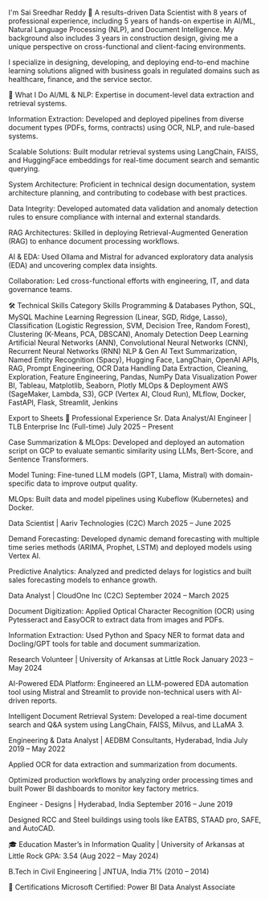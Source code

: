 I'm Sai Sreedhar Reddy 👋
A results-driven Data Scientist with 8 years of professional experience, including 5 years of hands-on expertise in AI/ML, Natural Language Processing (NLP), and Document Intelligence. My background also includes 3 years in construction design, giving me a unique perspective on cross-functional and client-facing environments.

I specialize in designing, developing, and deploying end-to-end machine learning solutions aligned with business goals in regulated domains such as healthcare, finance, and the service sector.

🚀 What I Do
AI/ML & NLP: Expertise in document-level data extraction and retrieval systems.

Information Extraction: Developed and deployed pipelines from diverse document types (PDFs, forms, contracts) using OCR, NLP, and rule-based systems.

Scalable Solutions: Built modular retrieval systems using LangChain, FAISS, and HuggingFace embeddings for real-time document search and semantic querying.

System Architecture: Proficient in technical design documentation, system architecture planning, and contributing to codebase with best practices.

Data Integrity: Developed automated data validation and anomaly detection rules to ensure compliance with internal and external standards.

RAG Architectures: Skilled in deploying Retrieval-Augmented Generation (RAG) to enhance document processing workflows.

AI & EDA: Used Ollama and Mistral for advanced exploratory data analysis (EDA) and uncovering complex data insights.

Collaboration: Led cross-functional efforts with engineering, IT, and data governance teams.

🛠️ Technical Skills
Category	Skills
Programming & Databases	Python, SQL, MySQL
Machine Learning	Regression (Linear, SGD, Ridge, Lasso), Classification (Logistic Regression, SVM, Decision Tree, Random Forest), Clustering (K-Means, PCA, DBSCAN), Anomaly Detection
Deep Learning	Artificial Neural Networks (ANN), Convolutional Neural Networks (CNN), Recurrent Neural Networks (RNN)
NLP & Gen AI	Text Summarization, Named Entity Recognition (Spacy), Hugging Face, LangChain, OpenAI APIs, RAG, Prompt Engineering, OCR
Data Handling	Data Extraction, Cleaning, Exploration, Feature Engineering, Pandas, NumPy
Data Visualization	Power BI, Tableau, Matplotlib, Seaborn, Plotly
MLOps & Deployment	AWS (SageMaker, Lambda, S3), GCP (Vertex AI, Cloud Run), MLflow, Docker, FastAPI, Flask, Streamlit, Jenkins

Export to Sheets
💼 Professional Experience
Sr. Data Analyst/AI Engineer | TLB Enterprise Inc (Full-time)
July 2025 – Present

Case Summarization & MLOps: Developed and deployed an automation script on GCP to evaluate semantic similarity using LLMs, Bert-Score, and Sentence Transformers.

Model Tuning: Fine-tuned LLM models (GPT, Llama, Mistral) with domain-specific data to improve output quality.

MLOps: Built data and model pipelines using Kubeflow (Kubernetes) and Docker.

Data Scientist | Aariv Technologies (C2C)
March 2025 – June 2025

Demand Forecasting: Developed dynamic demand forecasting with multiple time series methods (ARIMA, Prophet, LSTM) and deployed models using Vertex AI.

Predictive Analytics: Analyzed and predicted delays for logistics and built sales forecasting models to enhance growth.

Data Analyst | CloudOne Inc (C2C)
September 2024 – March 2025

Document Digitization: Applied Optical Character Recognition (OCR) using Pytesseract and EasyOCR to extract data from images and PDFs.

Information Extraction: Used Python and Spacy NER to format data and Docling/GPT tools for table and document summarization.

Research Volunteer | University of Arkansas at Little Rock
January 2023 – May 2024

AI-Powered EDA Platform: Engineered an LLM-powered EDA automation tool using Mistral and Streamlit to provide non-technical users with AI-driven reports.

Intelligent Document Retrieval System: Developed a real-time document search and Q&A system using LangChain, FAISS, Milvus, and LLaMA 3.

Engineering & Data Analyst | AEDBM Consultants, Hyderabad, India
July 2019 – May 2022

Applied OCR for data extraction and summarization from documents.

Optimized production workflows by analyzing order processing times and built Power BI dashboards to monitor key factory metrics.

Engineer - Designs | Hyderabad, India
September 2016 – June 2019

Designed RCC and Steel buildings using tools like EATBS, STAAD pro, SAFE, and AutoCAD.

🎓 Education
Master’s in Information Quality | University of Arkansas at Little Rock
GPA: 3.54 (Aug 2022 – May 2024)

B.Tech in Civil Engineering | JNTUA, India
71% (2010 – 2014)

🏅 Certifications
Microsoft Certified: Power BI Data Analyst Associate
